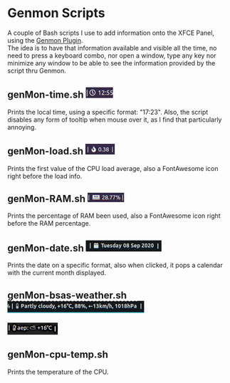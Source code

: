 # Genmon Scripts

A couple of Bash scripts I use to add information onto the XFCE Panel, using the [Genmon Plugin](https://docs.xfce.org/panel-plugins/xfce4-genmon-plugin).  
The idea is to have that information available and visible all the time, no need to press a keyboard combo, nor open a window, type any key nor minimize any window to be able to see the information provided by the script thru Genmon.


## genMon-time.sh ![genMon-time.sh on the XFCE Panel](Pics/genMon-time.sh.png)

Prints the local time, using a specific format: "17:23". Also, the script disables any form of tooltip when mouse over it, as I find that particularly annoying.

## genMon-load.sh ![genMon-load.sh on the XFCE Panel](Pics/genMon-load.sh.png)

Prints the first value of the CPU load average, also a FontAwesome icon right before the load info.

## genMon-RAM.sh ![genMon-RAM.sh on the XFCE Panel](Pics/genMon-RAM.sh.png)

Prints the percentage of RAM been used, also a FontAwesome icon right before the RAM percentage.

## genMon-date.sh ![genMon-date.sh on the XFCE Panel](Pics/genMon-date.sh.png)

Prints the date on a specific format, also when clicked, it pops a calendar with the current month displayed.

## genMon-bsas-weather.sh ![genMon-bsas-weather.sh on the XFCE Panel](Pics/genMon-bsas-weather.sh.png)
![Another screenshot](Pics/genMon-bsas-weather-short.sh.jpg)


## genMon-cpu-temp.sh

Prints the temperature of the CPU.


